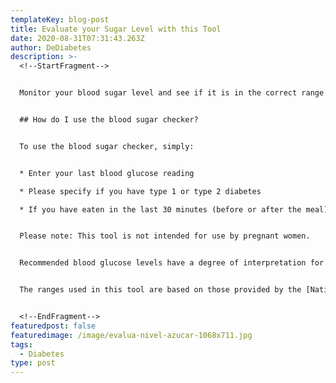 ```yaml
---
templateKey: blog-post
title: Evaluate your Sugar Level with this Tool
date: 2020-08-31T07:31:43.263Z
author: DeDiabetes
description: >-
  <!--StartFragment-->


  Monitor your blood sugar level and see if it is in the correct range based on the NICE recommendations for type 1 and type 2 diabetes using this blood sugar level checker.


  ## How do I use the blood sugar checker?


  To use the blood sugar checker, simply:


  * Enter your last blood glucose reading

  * Please specify if you have type 1 or type 2 diabetes

  * If you have eaten in the last 30 minutes (before or after the meal)


  Please note: This tool is not intended for use by pregnant women.


  Recommended blood glucose levels have a degree of interpretation for each individual and should be discussed with your physician. Also, women should set goals for what their blood sugar levels should be during pregnancy.


  The ranges used in this tool are based on those provided by the [National Institute for Clinical Excellence (NICE)](https://www.nice.org.uk/) , but the target range for each individual must be agreed upon by their physician on an individual basis.


  <!--EndFragment-->
featuredpost: false
featuredimage: /image/evalua-nivel-azucar-1068x711.jpg
tags:
  - Diabetes
type: post
---
```

